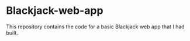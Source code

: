 # Blackjack-web-app
This repository contains the code for a basic Blackjack web app that I had built.
